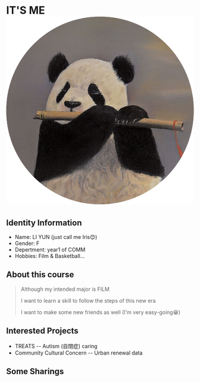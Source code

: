 # IT'S ME  ![](https://github.com/Ly-Iris/JOUR2106/blob/master/IMG_0438.png)

## Identity Information
* Name: LI YUN (just call me Iris😊)
* Gender: F
* Depertment: year1 of COMM
* Hobbies: Film & Basketball...
## About this course
>  Although my intended major is FILM
>
>  I want to learn a skill to follow the steps of this new era
>
>  I want to make some new friends as well (I'm very easy-going😁)
## Interested Projects
* TREATS -- Autism (自閉症) caring
* Community Cultural Concern -- Urban renewal data
## Some Sharings
